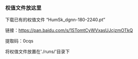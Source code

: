 ### 权值文件放这里

下载已有的权值文件 “HumSk_dgnn-180-2240.pt”

链接：[https://pan.baidu.com/s/1STomtCyWVxasUJcjzmOTkQ ](https://pan.baidu.com/s/1STomtCyWVxasUJcjzmOTkQ )

提取码：0cqs

将权值文件放置在'./runs/'目录下